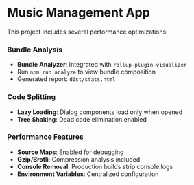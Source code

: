 # Music Management App

This project includes several performance optimizations:

### Bundle Analysis
- **Bundle Analyzer**: Integrated with `rollup-plugin-visualizer`
- Run `npm run analyze` to view bundle composition
- Generated report: `dist/stats.html`

### Code Splitting
- **Lazy Loading**: Dialog components load only when opened
- **Tree Shaking**: Dead code elimination enabled

### Performance Features
- **Source Maps**: Enabled for debugging
- **Gzip/Brotli**: Compression analysis included
- **Console Removal**: Production builds strip console.logs
- **Environment Variables**: Centralized configuration

